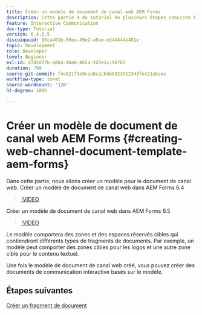 ```yaml
---
title: Créer un modèle de document de canal web AEM Forms
description: Cette partie 4 du tutoriel en plusieurs étapes consiste à créer votre premier document de communication interactive. Dans cette partie, nous allons créer un modèle pour le document de canal web.
feature: Interactive Communication
doc-type: Tutorial
version: 6.4,6.5
discoiquuid: 95ca401b-69ea-49e2-a9ae-e144444e481e
topic: Development
role: Developer
level: Beginner
exl-id: d742d77b-a064-46e8-862a-2d3e1cc56f63
duration: 799
source-git-commit: f4c621f3a9caa8c2c64b8323312343fe421a5aee
workflow-type: tm+mt
source-wordcount: '126'
ht-degree: 100%

---
```


# Créer un modèle de document de canal web AEM Forms {#creating-web-channel-document-template-aem-forms}

Dans cette partie, nous allons créer un modèle pour le document de canal web.
Créer un modèle de document de canal web dans AEM Forms 6.4
>[!VIDEO](https://video.tv.adobe.com/v/22342?quality=12&learn=on)

Créer un modèle de document de canal web dans AEM Forms 6.5
>[!VIDEO](https://video.tv.adobe.com/v/27807?quality=12&learn=on)

Le modèle comportera des zones et des espaces réservés cibles qui contiendront différents types de fragments de documents. Par exemple, un modèle peut comporter des zones cibles pour les logos et une autre zone cible pour le contenu textuel.

Une fois le modèle de document de canal web créé, vous pouvez créer des documents de communication interactive basés sur le modèle.

## Étapes suivantes

[Créer un fragment de document](./partfive.md)
